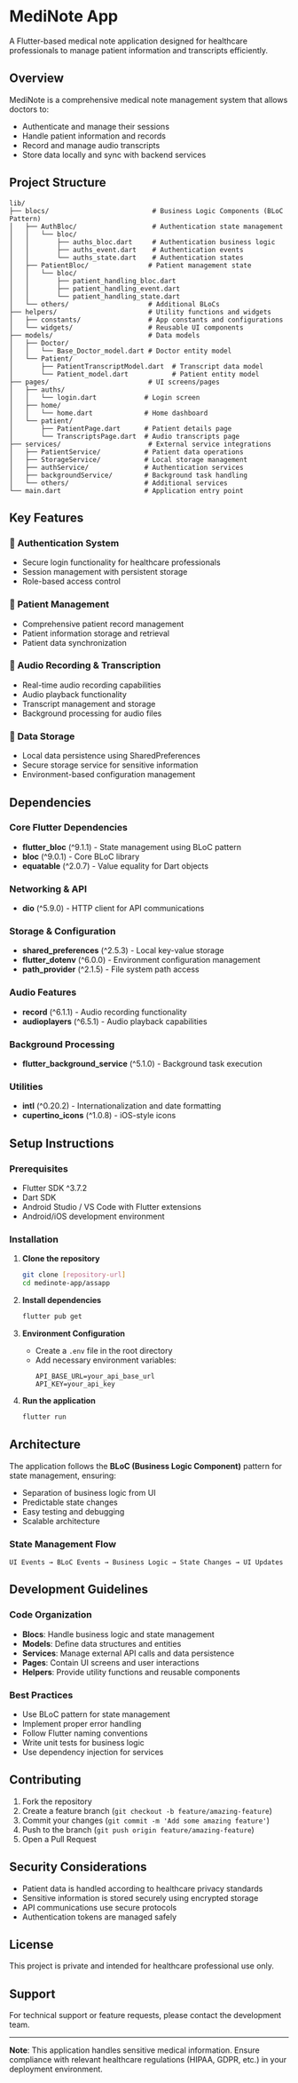 # MediNote App

A Flutter-based medical note application designed for healthcare professionals to manage patient information and transcripts efficiently.

## Overview

MediNote is a comprehensive medical note management system that allows doctors to:
- Authenticate and manage their sessions
- Handle patient information and records
- Record and manage audio transcripts
- Store data locally and sync with backend services

## Project Structure

```
lib/
├── blocs/                          # Business Logic Components (BLoC Pattern)
│   ├── AuthBloc/                   # Authentication state management
│   │   └── bloc/
│   │       ├── auths_bloc.dart     # Authentication business logic
│   │       ├── auths_event.dart    # Authentication events
│   │       └── auths_state.dart    # Authentication states
│   ├── PatientBloc/               # Patient management state
│   │   └── bloc/
│   │       ├── patient_handling_bloc.dart
│   │       ├── patient_handling_event.dart
│   │       └── patient_handling_state.dart
│   └── others/                    # Additional BLoCs
├── helpers/                       # Utility functions and widgets
│   ├── constants/                 # App constants and configurations
│   └── widgets/                   # Reusable UI components
├── models/                        # Data models
│   ├── Doctor/
│   │   └── Base_Doctor_model.dart # Doctor entity model
│   └── Patient/
│       ├── PatientTranscriptModel.dart  # Transcript data model
│       └── Patient_model.dart           # Patient entity model
├── pages/                         # UI screens/pages
│   ├── auths/
│   │   └── login.dart            # Login screen
│   ├── home/
│   │   └── home.dart             # Home dashboard
│   └── patient/
│       ├── PatientPage.dart      # Patient details page
│       └── TranscriptsPage.dart  # Audio transcripts page
├── services/                      # External service integrations
│   ├── PatientService/           # Patient data operations
│   ├── StorageService/           # Local storage management
│   ├── authService/              # Authentication services
│   ├── backgroundService/        # Background task handling
│   └── others/                   # Additional services
└── main.dart                     # Application entry point
```

## Key Features

### 🔐 Authentication System
- Secure login functionality for healthcare professionals
- Session management with persistent storage
- Role-based access control

### 👥 Patient Management
- Comprehensive patient record management
- Patient information storage and retrieval
- Patient data synchronization

### 🎤 Audio Recording & Transcription
- Real-time audio recording capabilities
- Audio playback functionality
- Transcript management and storage
- Background processing for audio files

### 💾 Data Storage
- Local data persistence using SharedPreferences
- Secure storage service for sensitive information
- Environment-based configuration management

## Dependencies

### Core Flutter Dependencies
- **flutter_bloc** (^9.1.1) - State management using BLoC pattern
- **bloc** (^9.0.1) - Core BLoC library
- **equatable** (^2.0.7) - Value equality for Dart objects

### Networking & API
- **dio** (^5.9.0) - HTTP client for API communications

### Storage & Configuration
- **shared_preferences** (^2.5.3) - Local key-value storage
- **flutter_dotenv** (^6.0.0) - Environment configuration management
- **path_provider** (^2.1.5) - File system path access

### Audio Features
- **record** (^6.1.1) - Audio recording functionality
- **audioplayers** (^6.5.1) - Audio playback capabilities

### Background Processing
- **flutter_background_service** (^5.1.0) - Background task execution

### Utilities
- **intl** (^0.20.2) - Internationalization and date formatting
- **cupertino_icons** (^1.0.8) - iOS-style icons

## Setup Instructions

### Prerequisites
- Flutter SDK ^3.7.2
- Dart SDK
- Android Studio / VS Code with Flutter extensions
- Android/iOS development environment

### Installation

1. **Clone the repository**
   ```bash
   git clone [repository-url]
   cd medinote-app/assapp
   ```

2. **Install dependencies**
   ```bash
   flutter pub get
   ```

3. **Environment Configuration**
   - Create a `.env` file in the root directory
   - Add necessary environment variables:
     ```env
     API_BASE_URL=your_api_base_url
     API_KEY=your_api_key
     ```

4. **Run the application**
   ```bash
   flutter run
   ```

## Architecture

The application follows the **BLoC (Business Logic Component)** pattern for state management, ensuring:
- Separation of business logic from UI
- Predictable state changes
- Easy testing and debugging
- Scalable architecture

### State Management Flow
```
UI Events → BLoC Events → Business Logic → State Changes → UI Updates
```

## Development Guidelines

### Code Organization
- **Blocs**: Handle business logic and state management
- **Models**: Define data structures and entities
- **Services**: Manage external API calls and data persistence
- **Pages**: Contain UI screens and user interactions
- **Helpers**: Provide utility functions and reusable components

### Best Practices
- Use BLoC pattern for state management
- Implement proper error handling
- Follow Flutter naming conventions
- Write unit tests for business logic
- Use dependency injection for services

## Contributing

1. Fork the repository
2. Create a feature branch (`git checkout -b feature/amazing-feature`)
3. Commit your changes (`git commit -m 'Add some amazing feature'`)
4. Push to the branch (`git push origin feature/amazing-feature`)
5. Open a Pull Request

## Security Considerations

- Patient data is handled according to healthcare privacy standards
- Sensitive information is stored securely using encrypted storage
- API communications use secure protocols
- Authentication tokens are managed safely

## License

This project is private and intended for healthcare professional use only.

## Support

For technical support or feature requests, please contact the development team.

---

**Note**: This application handles sensitive medical information. Ensure compliance with relevant healthcare regulations (HIPAA, GDPR, etc.) in your deployment environment.
